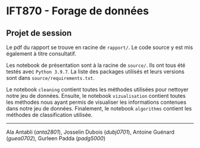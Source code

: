 # IFT870 - Forage de données

## Projet de session

Le pdf du rapport se trouve en racine de `rapport/`. Le code source y est mis également à titre consultatif.

Les notebook de présentation sont à la racine de `source/`.
Ils ont tous été testés avec `Python 3.9.7`. La liste des packages utilisés et leurs versions sont dans `source/requirements.txt`.

Le notebook `cleaning` contient toutes les méthodes utilisées pour nettoyer notre jeu de données.
Ensuite, le notebook `vizualisation` contient toutes les méthodes nous ayant permis de visualiser les informations contenues dans notre jeu de données.
Finalement, le notebook `algorithms` contient les méthodes de classification utilisée.

___
Ala Antabli (*anta2801*), Josselin Dubois (*dubj0701*), Antoine Guénard (*guea0702*), Gurleen Padda (*padg5000*)

